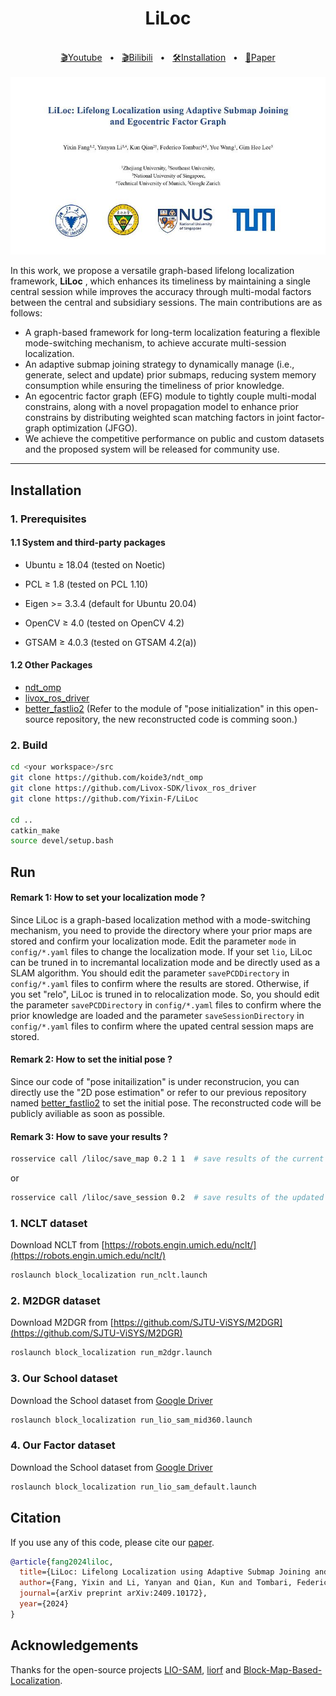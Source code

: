 <div align="center">
    <h1>LiLoc</h1>
    <br />
    <a href=https://www.youtube.com/watch?v=txBE5ZRduEw>🎬Youtube</a>
    <span>&nbsp;&nbsp;•&nbsp;&nbsp;</span>
    <a href=https://www.bilibili.com/video/BV1uatkeFEWL/?vd_source=7936e3be9727382a31661ae25224c8ad>🎬Bilibili</a>
    <span>&nbsp;&nbsp;•&nbsp;&nbsp;</span>
    <a href="https://github.com/Yixin-F/LiLoc/blob/main/README.md#Installation">🛠️Installation</a>
    <span>&nbsp;&nbsp;•&nbsp;&nbsp;</span>
    <a href=https://arxiv.org/abs/2409.10172>📑Paper</a>
  <br />
  <br />
</div>

<img src="doc/liloc.png" alt="LiLoc_cover" width="800">


In this work, we propose a versatile graph-based lifelong localization framework, <strong>LiLoc</strong> , which enhances its timeliness by maintaining a single central session while improves the accuracy through multi-modal factors between the central and subsidiary sessions. The main contributions are as follows:

- A graph-based framework for long-term localization featuring a flexible mode-switching mechanism, to achieve accurate multi-session localization.
- An adaptive submap joining strategy to dynamically manage (i.e., generate, select and update) prior submaps, reducing system memory consumption while ensuring the timeliness of prior knowledge.
- An egocentric factor graph (EFG) module to tightly couple multi-modal constrains, along with a novel propagation model to enhance  prior constrains by distributing weighted scan matching factors in joint factor-graph optimization (JFGO). 
- We achieve the competitive performance on public and custom datasets and the proposed system will be released for community use.


***
## Installation
### 1. Prerequisites
#### 1.1 System and third-party packages
- Ubuntu $\geq$ 18.04 (tested on Noetic)

- PCL $\geq$ 1.8 (tested on PCL 1.10)

- Eigen >= 3.3.4 (default for Ubuntu 20.04)

- OpenCV $\geq$ 4.0 (tested on OpenCV 4.2)

- GTSAM $\geq$ 4.0.3 (tested on GTSAM 4.2(a))

#### 1.2 Other Packages
- [ndt_omp](https://github.com/koide3/ndt_omp)
- [livox_ros_driver](https://github.com/Livox-SDK/livox_ros_driver)
- [better_fastlio2](https://github.com/Yixin-F/better_fastlio2) (Refer to the module of "pose initialization" in this open-source repository, the new reconstructed code is comming soon.)

### 2. Build
```bash
cd <your workspace>/src
git clone https://github.com/koide3/ndt_omp
git clone https://github.com/Livox-SDK/livox_ros_driver
git clone https://github.com/Yixin-F/LiLoc

cd ..
catkin_make
source devel/setup.bash
```

## Run
####  <strong>Remark 1:</strong> How to set your localization mode ?
Since LiLoc is a graph-based localization method with a mode-switching mechanism, you need to provide the directory where your prior maps are stored and confirm your localization mode.  Edit the parameter `mode` in `config/*.yaml` files to change the localization mode. If your set `lio`, LiLoc can be truned in to incremantal localization mode and be directly used as a SLAM algorithm. You should edit the parameter `savePCDDirectory` in `config/*.yaml` files to confirm where the results are stored. Otherwise, if you set "relo", LiLoc is truned in to relocalization mode. So, you should edit the parameter `savePCDDirectory` in `config/*.yaml` files to confirm where the prior knowledge are loaded and the parameter `saveSessionDirectory` in `config/*.yaml` files to confirm where the upated central session maps are stored.

####  <strong>Remark 2:</strong> How to set the initial pose ?
Since our code of "pose initailization" is under reconstrucion, you can directly use the "2D pose estimation" or refer to our previous repository named [better_fastlio2](https://github.com/Yixin-F/better_fastlio2) to set the initial pose. The reconstructed code will be publicly aviliable as soon as possible.

####  <strong>Remark 3:</strong> How to save your results ?
```bash
rosservice call /liloc/save_map 0.2 1 1  # save results of the current session
```
or
```bash
rosservice call /liloc/save_session 0.2  # save results of the updated central session
```


### 1. NCLT dataset
Download NCLT from [https://robots.engin.umich.edu/nclt/](https://robots.engin.umich.edu/nclt/)
```bash
roslaunch block_localization run_nclt.launch
```

### 2. M2DGR dataset
Download M2DGR from [https://github.com/SJTU-ViSYS/M2DGR](https://github.com/SJTU-ViSYS/M2DGR)
```bash
roslaunch block_localization run_m2dgr.launch
```

### 3. Our School dataset
Download the School dataset from [Google Driver](https://drive.google.com/drive/folders/14u6axUkISU5j9CxxUYEoU7Le1qneiOvA?usp=sharing)
```bash
roslaunch block_localization run_lio_sam_mid360.launch
```

### 4. Our Factor dataset
Download the School dataset from [Google Driver](https://drive.google.com/drive/folders/13e476AmgzPgjNNQ71qwy_0sErJg4607J?usp=sharing)
```bash
roslaunch block_localization run_lio_sam_default.launch
```



## Citation
If you use any of this code, please cite our [paper](https://arxiv.org/abs/2409.10172).

```bibtex
@article{fang2024liloc,
  title={LiLoc: Lifelong Localization using Adaptive Submap Joining and Egocentric Factor Graph},
  author={Fang, Yixin and Li, Yanyan and Qian, Kun and Tombari, Federico and Wang, Yue and Lee, Gim Hee},
  journal={arXiv preprint arXiv:2409.10172},
  year={2024}
}
```

## Acknowledgements
Thanks for the open-source projects [LIO-SAM](https://github.com/TixiaoShan/LIO-SAM), [liorf](https://github.com/YJZLuckyBoy/liorf) and [Block-Map-Based-Localization](https://github.com/YixFeng/Block-Map-Based-Localization).


